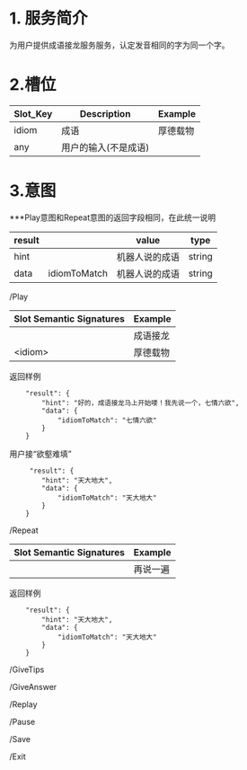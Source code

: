 # 1. 服务简介

为用户提供成语接龙服务服务，认定发音相同的字为同一个字。

# 2.槽位

| **Slot\_Key** | **Description** | **Example** |
| --- | --- | --- |
| idiom | 成语 | 厚德载物 |
| any | 用户的输入\(不是成语\) |  |

# 3.意图

\*\*\*Play意图和Repeat意图的返回字段相同，在此统一说明

| **result** |  | **value** | **type** |
| --- | --- | --- | --- |
| hint |  | 机器人说的成语 | string |
| data | idiomToMatch | 机器人说的成语 | string |

\/Play

| **Slot Semantic Signatures** | **Example** |
| --- | --- |
|  | 成语接龙 |
| &lt;idiom&gt; | 厚德载物 |

返回样例

```
    "result": {
        "hint": "好的，成语接龙马上开始喽！我先说一个，七情六欲",
        "data": {
            "idiomToMatch": "七情六欲"
        }
    }
```

用户接“欲壑难填”

```
     "result": {
        "hint": "天大地大",
        "data": {
            "idiomToMatch": "天大地大"
        }
    }

```

\/Repeat

| **Slot Semantic Signatures** | **Example** |
| --- | --- |
|  | 再说一遍 |

返回样例

```
    "result": {
        "hint": "天大地大",
        "data": {
            "idiomToMatch": "天大地大"
        }
    }
```

\/GiveTips

\/GiveAnswer

\/Replay

\/Pause

\/Save

\/Exit

